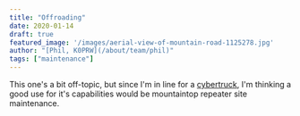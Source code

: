 ```yaml
---
title: "Offroading"
date: 2020-01-14
draft: true
featured_image: '/images/aerial-view-of-mountain-road-1125278.jpg'
author: "[Phil, K0PRW](/about/team/phil)"
tags: ["maintenance"]
---
```


This one's a bit off-topic, but since I'm in line for a [cybertruck](https://www.tesla.com/cybertruck), I'm thinking a good use for it's capabilities would be mountaintop repeater site maintenance. 